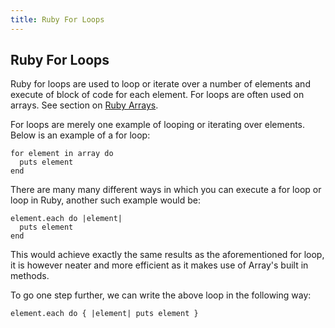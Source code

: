 ```yaml
---
title: Ruby For Loops
---
```


## Ruby For Loops

Ruby for loops are used to loop or iterate over a number of elements and execute of block of code for each element. For loops are often used on arrays. See section on <a href='https://github.com/freeCodeCamp/guides/blob/master/src/pages/ruby/ruby-arrays/index.md' target='_blank' rel='nofollow'>Ruby Arrays</a>.

For loops are merely one example of looping or iterating over elements. Below is an example of a for loop:

```
for element in array do
  puts element
end
```

There are many many different ways in which you can execute a for loop or loop in Ruby, another such example would be:

```
element.each do |element|
  puts element
end
```

This would achieve exactly the same results as the aforementioned for loop, it is however neater and more efficient as it makes use of Array's built in methods.

To go one step further, we can write the above loop in the following way:

```
element.each do { |element| puts element }
```
